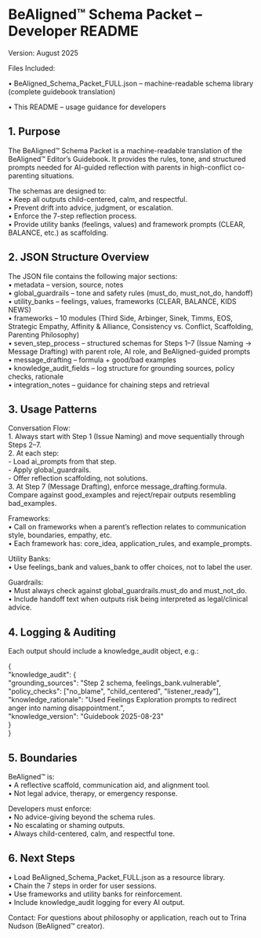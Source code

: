 # **BeAligned™ Schema Packet – Developer README**

Version: August 2025

Files Included:

• BeAligned\_Schema\_Packet\_FULL.json – machine-readable schema library (complete guidebook translation)

• This README – usage guidance for developers

## **1\. Purpose**

The BeAligned™ Schema Packet is a machine-readable translation of the BeAligned™ Editor’s Guidebook. It provides the rules, tone, and structured prompts needed for AI-guided reflection with parents in high-conflict co-parenting situations.

The schemas are designed to:  
• Keep all outputs child-centered, calm, and respectful.  
• Prevent drift into advice, judgment, or escalation.  
• Enforce the 7-step reflection process.  
• Provide utility banks (feelings, values) and framework prompts (CLEAR, BALANCE, etc.) as scaffolding.

## **2\. JSON Structure Overview**

The JSON file contains the following major sections:  
• metadata – version, source, notes  
• global\_guardrails – tone and safety rules (must\_do, must\_not\_do, handoff)  
• utility\_banks – feelings, values, frameworks (CLEAR, BALANCE, KIDS NEWS)  
• frameworks – 10 modules (Third Side, Arbinger, Sinek, Timms, EOS, Strategic Empathy, Affinity & Alliance, Consistency vs. Conflict, Scaffolding, Parenting Philosophy)  
• seven\_step\_process – structured schemas for Steps 1–7 (Issue Naming → Message Drafting) with parent role, AI role, and BeAligned-guided prompts  
• message\_drafting – formula \+ good/bad examples  
• knowledge\_audit\_fields – log structure for grounding sources, policy checks, rationale  
• integration\_notes – guidance for chaining steps and retrieval

## **3\. Usage Patterns**

Conversation Flow:  
1\. Always start with Step 1 (Issue Naming) and move sequentially through Steps 2–7.  
2\. At each step:  
   \- Load ai\_prompts from that step.  
   \- Apply global\_guardrails.  
   \- Offer reflection scaffolding, not solutions.  
3\. At Step 7 (Message Drafting), enforce message\_drafting.formula. Compare against good\_examples and reject/repair outputs resembling bad\_examples.

Frameworks:  
• Call on frameworks when a parent’s reflection relates to communication style, boundaries, empathy, etc.  
• Each framework has: core\_idea, application\_rules, and example\_prompts.

Utility Banks:  
• Use feelings\_bank and values\_bank to offer choices, not to label the user.

Guardrails:  
• Must always check against global\_guardrails.must\_do and must\_not\_do.  
• Include handoff text when outputs risk being interpreted as legal/clinical advice.

## **4\. Logging & Auditing**

Each output should include a knowledge\_audit object, e.g.:

{  
  "knowledge\_audit": {  
	"grounding\_sources": "Step 2 schema, feelings\_bank.vulnerable",  
	"policy\_checks": \["no\_blame", "child\_centered", "listener\_ready"\],  
	"knowledge\_rationale": "Used Feelings Exploration prompts to redirect anger into naming disappointment.",  
	"knowledge\_version": "Guidebook 2025-08-23"  
  }  
}

## **5\. Boundaries**

BeAligned™ is:  
• A reflective scaffold, communication aid, and alignment tool.  
• Not legal advice, therapy, or emergency response.

Developers must enforce:  
• No advice-giving beyond the schema rules.  
• No escalating or shaming outputs.  
• Always child-centered, calm, and respectful tone.

## **6\. Next Steps**

• Load BeAligned\_Schema\_Packet\_FULL.json as a resource library.  
• Chain the 7 steps in order for user sessions.  
• Use frameworks and utility banks for reinforcement.  
• Include knowledge\_audit logging for every AI output.

Contact: For questions about philosophy or application, reach out to Trina Nudson (BeAligned™ creator).

